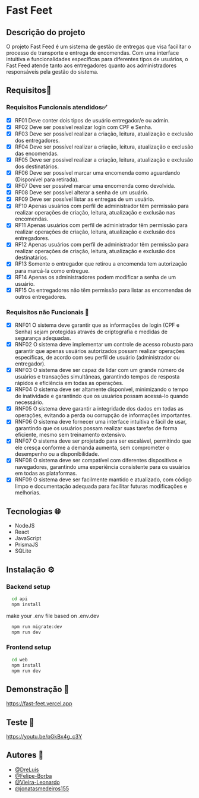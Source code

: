 # Fast Feet

## Descrição do projeto

O projeto Fast Feed é um sistema de gestão de entregas que visa facilitar o processo de transporte e entrega de encomendas. Com uma interface intuitiva e funcionalidades específicas para diferentes tipos de usuários, o Fast Feed atende tanto aos entregadores quanto aos administradores responsáveis pela gestão do sistema.

## Requisitos📄

### Requisitos Funcionais atendidos✅

- [x] RF01 Deve conter dois tipos de usuário entregador/e ou admin.
- [x] RF02 Deve ser possível realizar login com CPF e Senha.
- [x] RF03 Deve ser possível realizar a criação, leitura, atualização e exclusão dos entregadores.
- [x] RF04 Deve ser possível realizar a criação, leitura, atualização e exclusão das encomendas.
- [x] RF05 Deve ser possivel realizar a criação, leitura, atualização e exclusão dos destinatários.
- [x] RF06 Deve ser possível marcar uma encomenda como aguardando (Disponível para retirada).
- [x] RF07 Deve ser possível marcar uma encomenda como devolvida.
- [x] RF08 Deve ser possível alterar a senha de um usuário.
- [x] RF09 Deve ser possível listar as entregas de um usuário.
- [x] RF10 Apenas usuários com perfil de administrador têm permissão para realizar operações de criação, leitura, atualização e exclusão nas encomendas.
- [x] RF11 Apenas usuários com perfil de administrador têm permissão para realizar operações de criação, leitura, atualização e exclusão dos entregadores.
- [x] RF12 Apenas usuários com perfil de administrador têm permissão para realizar operações de criação, leitura, atualização e exclusão dos destinatários.
- [x] RF13 Somente o entregador que retirou a encomenda tem autorização para marcá-la como entregue.
- [x] RF14 Apenas os administradores podem modificar a senha de um usuário.
- [x] RF15 Os entregadores não têm permissão para listar as encomendas de outros entregadores.

### Requisitos não Funcionais 🚫

- [x] RNF01 O sistema deve garantir que as informações de login (CPF e Senha) sejam protegidas através de criptografia e medidas de segurança adequadas.
- [x] RNF02 O sistema deve implementar um controle de acesso robusto para garantir que apenas usuários autorizados possam realizar operações específicas, de acordo com seu perfil de usuário (administrador ou entregador).
- [x] RNF03 O sistema deve ser capaz de lidar com um grande número de usuários e transações simultâneas, garantindo tempos de resposta rápidos e eficiência em todas as operações.
- [x] RNF04 O sistema deve ser altamente disponível, minimizando o tempo de inatividade e garantindo que os usuários possam acessá-lo quando necessário.
- [x] RNF05 O sistema deve garantir a integridade dos dados em todas as operações, evitando a perda ou corrupção de informações importantes.
- [x] RNF06 O sistema deve fornecer uma interface intuitiva e fácil de usar, garantindo que os usuários possam realizar suas tarefas de forma eficiente, mesmo sem treinamento extensivo.
- [x] RNF07 O sistema deve ser projetado para ser escalável, permitindo que ele cresça conforme a demanda aumenta, sem comprometer o desempenho ou a disponibilidade.
- [x] RNF08 O sistema deve ser compatível com diferentes dispositivos e navegadores, garantindo uma experiência consistente para os usuários em todas as plataformas.
- [x] RNF09 O sistema deve ser facilmente mantido e atualizado, com código limpo e documentação adequada para facilitar futuras modificações e melhorias.

## Tecnologias 🌐

- NodeJS
- React
- JavaScript
- PrismaJS
- SQLite

## Instalação ⚙ ️

### Backend setup

```bash
  cd api
  npm install
```

make your .env file based on .env.dev

```bash
  npm run migrate:dev
  npm run dev
```

### Frontend setup

```bash
  cd web
  npm install
  npm run dev
```

## Demonstração 🎣

https://fast-feet.vercel.app

<!-- https://vercel.com/felieps-projects/fast-feet -->
<!-- https://dashboard.render.com/web/srv-cptb5fuehbks73f29730 -->

## Teste 🧪

https://youtu.be/pGkBx4g_c3Y

## Autores 👤

- [@DreLuis](https://www.github.com/DreLuis)
- [@Felipe-Borba](https://www.github.com/Felipe-Borba)
- [@Vieira-Leonardo](https://www.github.com/vieira-leonardo)
- [@jonatasmedeiros155](https://www.github.com/jonatasmedeiros155)
